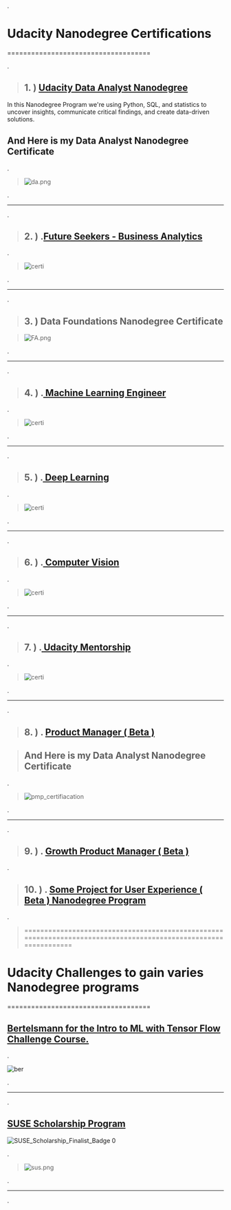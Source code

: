 
.


# Udacity Nanodegree Certifications



====================================


.

> ## 1. )  [Udacity Data Analyst Nanodegree](https://www.udacity.com/course/data-analyst-nanodegree--nd002)


In this Nanodegree Program we're using Python, SQL, and statistics to uncover insights, communicate critical findings, and create data-driven solutions.



## And Here is my Data Analyst Nanodegree Certificate

.


> ![da.png](https://udacity-reviews-uploads.s3.us-west-2.amazonaws.com/_attachments/399095/1627854388/da.png)



.

--------------------------------------------------------------------


.

> ## 2. )   .[Future Seekers - Business Analytics]( https://confirm.udacity.com/MDFUDGSL)

.

>  ![certi](https://user-images.githubusercontent.com/36210723/111054235-c66bef80-8473-11eb-8184-1fdc5f83ecf3.png)


.

--------------------------------------------------------------------


.




> ## 3. )  Data Foundations Nanodegree Certificate



> ![FA.png](https://udacity-reviews-uploads.s3.us-west-2.amazonaws.com/_attachments/399095/1627856379/FA.png)




.

--------------------------------------------------------------------


.

> ## 4. )   .[ Machine Learning Engineer ]()

.

>  ![certi](https://user-images.githubusercontent.com/36210723/111054235-c66bef80-8473-11eb-8184-1fdc5f83ecf3.png)






.


--------------------------------------------------------------------


.




> ## 5. )   .[ Deep Learning ]()

.

>  ![certi](https://user-images.githubusercontent.com/36210723/111054235-c66bef80-8473-11eb-8184-1fdc5f83ecf3.png)






.

--------------------------------------------------------------------


.




> ## 6. )   .[ Computer Vision ]()

.

>  ![certi](https://user-images.githubusercontent.com/36210723/111054235-c66bef80-8473-11eb-8184-1fdc5f83ecf3.png)






.


--------------------------------------------------------------------


.



> ## 7. )   .[ Udacity Mentorship ]()

.

>  ![certi](https://user-images.githubusercontent.com/36210723/111054235-c66bef80-8473-11eb-8184-1fdc5f83ecf3.png)






.


--------------------------------------------------------------------





.



> ## 8. )   . [Product Manager ( Beta )]()

> ## And Here is my Data Analyst Nanodegree Certificate

.

> ![pmp_certifiacation](https://user-images.githubusercontent.com/36210723/127786839-5324fe3b-6e62-49b4-abd7-9202f0398f20.png)




.

--------------------------------------------------------------------


.
  
  > ## 9. )   . [Growth Product Manager  ( Beta )  ]()



  
  
  

  .
  
  > ## 10. )   . [ Some Project for User Experience ( Beta ) Nanodegree Program   ]()



  
  
  .


> ================================================================================================================





# Udacity Challenges to gain varies Nanodegree programs 




====================================

## [Bertelsmann for the Intro to ML with Tensor Flow Challenge Course.](https://udacity-email.s3.us-west-2.amazonaws.com/Bertelsmann_Year_3_Scholarship_Badge.png?bsft_aaid=affd8710-61ff-4001-baca-1d4a7303381d&bsft_eid=7cf72ed9-d236-4432-80ca-4c67d14d1eba&utm_campaign=sch_600_2021-12-10_ndxxx_bertelsmann-year3-winner_global&utm_source=blueshift&utm_medium=email&utm_content=sch_600_2021-12-10_ndxxx_bertelsmann-year3-winner_global&bsft_clkid=3e70f1c3-860f-413b-b34b-382c79812bd8&bsft_uid=00de2879-837f-441d-951a-23c93505cbff&bsft_mid=bca27de9-b974-45cf-a4bf-b32645ed6237&bsft_txnid=b3c19f21-8141-4a00-8dbc-e092e9436504&bsft_mime_type=html&bsft_ek=2021-12-10T17%3A32%3A44Z&bsft_lx=4&bsft_tv=30) 



.

![ber](https://user-images.githubusercontent.com/36210723/147797138-cb2a9a43-94c2-4c6d-8db4-dcab0933c622.png)

.


------------------------------------------------------------------------------------------------

.


## [SUSE Scholarship Program](https://github.com/nancyalaswad90/SUSE-Cloud-Native-Foundations-Scholarship/blob/main/README.md)



![SUSE_Scholarship_Finalist_Badge 0](https://user-images.githubusercontent.com/36210723/128417495-21325733-6c46-486d-8b61-8c62aa73a490.png)

.

> ![sus.png](https://udacity-reviews-uploads.s3.us-west-2.amazonaws.com/_attachments/399095/1628803291/sus.png)

  .

--------------------------------------------------------------------


.

